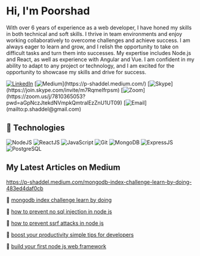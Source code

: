 # Hi, I'm Poorshad

With over 6 years of experience as a web developer, I have honed my skills in both technical and soft skills. I thrive in team environments and enjoy working collaboratively to overcome challenges and achieve success. I am always eager to learn and grow, and I relish the opportunity to take on difficult tasks and turn them into successes. My expertise includes Node.js and React, as well as experience with Angular and Vue. I am confident in my ability to adapt to any project or technology, and I am excited for the opportunity to showcase my skills and drive for success.


[![LinkedIn](https://img.shields.io/badge/linkedin-%230077B5.svg?&style=for-the-badge&logo=linkedin&logoColor=white)](https://www.linkedin.com/in/poorshad/) 
[![Medium](https://img.shields.io/badge/medium-%2312100E.svg?&style=for-the-badge&logo=medium&logoColor=white")](https://p-shaddel.medium.com/) 
[![Skype](https://img.shields.io/badge/skype-%2312100E.svg?&style=for-the-badge&logo=skype&logoColor=white")](https://join.skype.com/invite/m7RqmeIfrpsm) [![Zoom](https://img.shields.io/badge/Zoom-2D8CFF?style=for-the-badge&logo=zoom&logoColor=white")](https://zoom.us/j/7810365053?pwd=aGpNczJtekdNVmpkQmtralEzZnU1UT09) 
[![Email](https://img.shields.io/badge/Gmail-D14836?style=for-the-badge&logo=gmail&logoColor=white")](mailto:p.shaddel@gmail.com)

## :wrench: Technologies

![NodeJS](https://img.icons8.com/color/30/nodejs.png)
![ReactJS](https://img.icons8.com/color/30/react-native.png)
![JavaScript](https://img.icons8.com/color/30/javascript.png)
![Git](https://img.icons8.com/color/30/git.png)
![MongoDB](https://img.icons8.com/color/30/mongodb.png)
![ExpressJS](https://img.icons8.com/color/30/express.png)
![PostgreSQL](https://img.icons8.com/color/30/postgreesql.png)

</details>

## My Latest Articles on Medium

https://p-shaddel.medium.com/mongodb-index-challenge-learn-by-doing-483ed4daf0cb

:bookmark: [mongodb index challenge learn by doing](https://p-shaddel.medium.com/mongodb-index-challenge-learn-by-doing-483ed4daf0cb) 

:bookmark: [how to prevent no sql injection in node js](https://p-shaddel.medium.com/how-to-prevent-no-sql-injection-in-node-js-e743cf7d3771?source=user_profile---------0----------------------------)

:bookmark: [how to prevent ssrf attacks in node js](https://p-shaddel.medium.com/how-to-prevent-ssrf-attacks-in-node-js-50ccbb1c31da?source=user_profile---------1----------------------------)

:bookmark: [boost your productivity simple tips for developers](https://p-shaddel.medium.com/boost-your-productivity-simple-tips-for-developers-448724cb1d9c?source=user_profile---------2----------------------------)

:bookmark: [build your first node js web framework](https://p-shaddel.medium.com/build-your-first-node-js-web-framework-39b3310ed35a?source=user_profile---------3----------------------------)

<!-- :bookmark: [expressjs deep dive](https://p-shaddel.medium.com/expressjs-deep-dive-387f07c50d95?source=user_profile---------4----------------------------)

:bookmark: [understand and implement long polling and short polling in node js](https://p-shaddel.medium.com/understand-and-implement-long-polling-and-short-polling-in-node-js-94334d2233f3?source=user_profile---------5----------------------------)

:bookmark: [understand and implement long polling and short polling in node js](https://p-shaddel.medium.com/understand-and-implement-long-polling-and-short-polling-in-node-js-94334d2233f3?source=user_profile---------5----------------------------)

:bookmark: [start implementing your own typescript property decorators](https://p-shaddel.medium.com/start-implementing-your-own-typescript-property-decorators-ae1e7025fefe?source=user_profile---------6----------------------------)

:bookmark: [use rethinkdb and node for real time apps](https://p-shaddel.medium.com/use-rethinkdb-and-node-for-real-time-apps-85c435b89be4?source=user_profile---------7----------------------------)

:bookmark: [prevent brute force attacks in node js](https://p-shaddel.medium.com/prevent-brute-force-attacks-in-node-js-419367ae35e6?source=user_profile---------8----------------------------)

:bookmark: [start implementing your own typescript class decorators](https://p-shaddel.medium.com/start-implementing-your-own-typescript-class-decorators-84a49f560dea?source=user_profile---------9----------------------------)

:bookmark: [load test your nodejs app using k6](https://p-shaddel.medium.com/load-test-your-nodejs-app-using-k6-f7b2bd8fa5cf?source=user_profile---------16----------------------------)

:bookmark: [step by step guide to authenticate users with linkedin in your express app](https://p-shaddel.medium.com/step-by-step-guide-to-authenticate-users-with-linkedin-in-your-express-app-10af68b91b13?source=user_profile---------15----------------------------)

:bookmark: [10 important things that improve code review](https://p-shaddel.medium.com/10-important-things-that-improve-code-review-4b6198e40066?source=user_profile---------14----------------------------)

:bookmark: [observer design pattern implementation in typescript](https://p-shaddel.medium.com/observer-design-pattern-implementation-in-typescript-332477ee5b30?source=user_profile---------13----------------------------)

:bookmark: [prevent parameter pollution in node js](https://p-shaddel.medium.com/prevent-parameter-pollution-in-node-js-f0794b4650d2?source=user_profile---------12----------------------------)

:bookmark: [adapter design pattern implementation in typescript](https://p-shaddel.medium.com/adapter-design-pattern-implementation-in-typescript-a33f481b9aff?source=user_profile---------11----------------------------)

:bookmark: [prevent csrf attacks in node js application](https://p-shaddel.medium.com/prevent-csrf-attacks-in-node-js-application-d71df3704944?source=user_profile---------10----------------------------)

:bookmark: [adapter design pattern implementation in typescript](https://p-shaddel.medium.com/adapter-design-pattern-implementation-in-typescript-a33f481b9aff?source=user_profile---------11----------------------------)

:bookmark: [step by step guide to authenticate users with linkedin in your express app](https://p-shaddel.medium.com/step-by-step-guide-to-authenticate-users-with-linkedin-in-your-express-app-10af68b91b13?source=user_profile---------15----------------------------)


:bookmark: [start writing your own typescript method decorators](https://p-shaddel.medium.com/start-writing-your-own-typescript-method-decorators-c921cdc3d1c1?source=user_profile---------17----------------------------)


:bookmark: [step by step guide to authenticate users with linkedin in your express app](https://p-shaddel.medium.com/step-by-step-guide-to-authenticate-users-with-linkedin-in-your-express-app-10af68b91b13?source=user_profile---------15----------------------------)


:bookmark: [first time using deno](https://p-shaddel.medium.com/first-time-using-deno-b0538dd4fc47?source=user_profile---------18----------------------------)


:bookmark: [nodejs express integration test](https://p-shaddel.medium.com/nodejs-express-integration-test-3e79edb1ae6b?source=user_profile---------19----------------------------)


:bookmark: [javascript closure in plain language and one practical real world example](https://p-shaddel.medium.com/javascript-closure-in-plain-language-and-one-practical-real-world-example-d0dab81c4a05?source=user_profile---------20----------------------------)


:bookmark: [working with nodejs streams](https://p-shaddel.medium.com/working-with-nodejs-streams-a0d35aca0cc0?source=user_profile---------21----------------------------)


:bookmark: [nodejs built in debugger](https://p-shaddel.medium.com/nodejs-built-in-debugger-856a9a3c054b?source=user_profile---------22----------------------------)


:bookmark: [learn mercurial revision control basics in 10 minutes if you know git](https://p-shaddel.medium.com/learn-mercurial-revision-control-basics-in-10-minutes-if-you-know-git-4466bd9d1fa9?source=user_profile---------23----------------------------)


:bookmark: [how we can use node js event emitter](https://p-shaddel.medium.com/how-we-can-use-node-js-event-emitter-5c9e39c38749?source=user_profile---------24----------------------------)

:bookmark: [how does event loop work in node js](https://p-shaddel.medium.com/how-does-event-loop-work-in-node-js-d96729ae4a95?source=user_profile---------25----------------------------)

:bookmark: [how do nodejs require and module work](https://p-shaddel.medium.com/how-do-nodejs-require-and-module-work-545ab4fe5423?source=user_profile---------26----------------------------)

:bookmark: [simple explanation of global object process and buffer in node js](https://p-shaddel.medium.com/simple-explanation-of-global-object-process-and-buffer-in-node-js-25a41f6fdc33?source=user_profile---------27----------------------------)

:bookmark: [what is node js repl and its usage](https://p-shaddel.medium.com/what-is-node-js-repl-and-its-usage-26e592da92fb?source=user_profile---------28----------------------------)

:bookmark: [turn your vpn and wifi on and off using shortcuts in ubuntu](https://p-shaddel.medium.com/turn-your-vpn-and-wifi-on-and-off-using-shortcuts-in-ubuntu-50ef9b850d6f?source=user_profile---------29----------------------------)

:bookmark: [how we can use node js event emitter](https://p-shaddel.medium.com/how-we-can-use-node-js-event-emitter-5https://p-shaddel.medium.com/how-does-event-loop-work-in-node-js----------------------------) -->

<!-- [![Anurag's GitHub stats](https://github-readme-stats.vercel.app/api?username=pshaddel)](https://github.com/anuraghazra/github-readme-stats)
 -->
